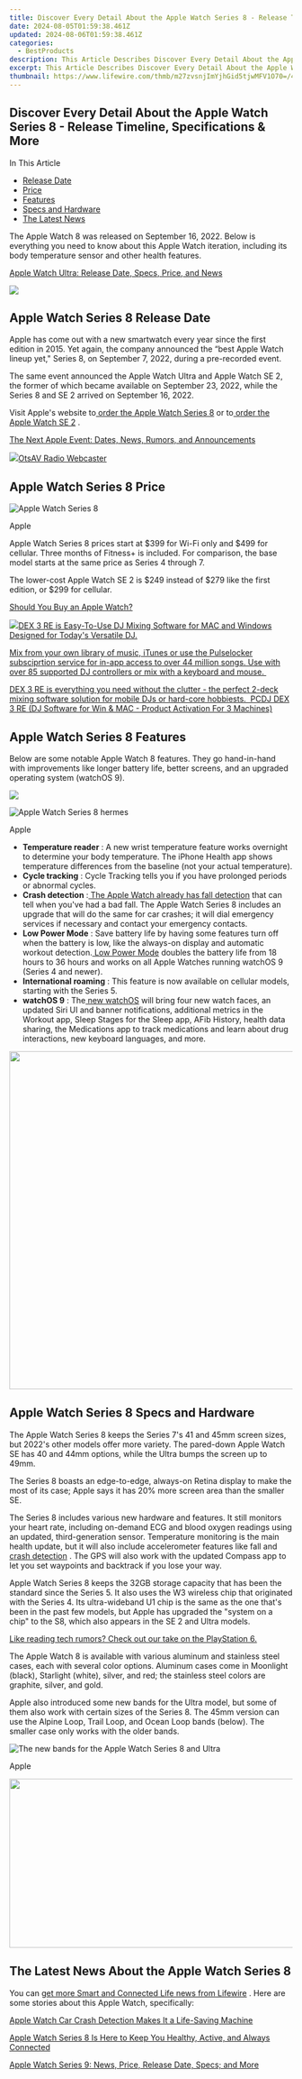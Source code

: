 ```yaml
---
title: Discover Every Detail About the Apple Watch Series 8 - Release Timeline, Specifications & More
date: 2024-08-05T01:59:38.461Z
updated: 2024-08-06T01:59:38.461Z
categories:
  - BestProducts
description: This Article Describes Discover Every Detail About the Apple Watch Series 8 - Release Timeline, Specifications & More
excerpt: This Article Describes Discover Every Detail About the Apple Watch Series 8 - Release Timeline, Specifications & More
thumbnail: https://www.lifewire.com/thmb/m27zvsnjImYjhGid5tjwMFV1O70=/400x300/filters:no_upscale():max_bytes(150000):strip_icc():format(webp)/apple-watch-series-8-fe15b07f58554ea5a5846dcef32d7839.png
---
```


## Discover Every Detail About the Apple Watch Series 8 - Release Timeline, Specifications & More

 In This Article 

* [ Release Date ](https://www.lifewire.com/#toc-apple-watch-series-8-release-date)
* [ Price ](https://www.lifewire.com/#toc-apple-watch-series-8-price)
* [ Features ](https://www.lifewire.com/#toc-apple-watch-series-8-features)
* [ Specs and Hardware ](https://www.lifewire.com/#toc-apple-watch-series-8-specs-and-hardware)
* [ The Latest News ](https://www.lifewire.com/#toc-the-latest-news-about-the-apple-watch-series-8)

 The Apple Watch 8 was released on September 16, 2022\. Below is everything you need to know about this Apple Watch iteration, including its body temperature sensor and other health features.  

[  Apple Watch Ultra: Release Date, Specs, Price, and News ](https://www.lifewire.com/apple-watch-pro-news-and-rumors-6362732) 

<!-- affiliate ads begin -->
<a href="https://secure.2checkout.com/order/checkout.php?PRODS=2201613&QTY=1&AFFILIATE=108875&CART=1"><img src="https://www.macdvdripperpro.com/images/devices-3.png" border="0"></a>
<!-- affiliate ads end -->
##  Apple Watch Series 8 Release Date 

 Apple has come out with a new smartwatch every year since the first edition in 2015\. Yet again, the company announced the “best Apple Watch lineup yet," Series 8, on September 7, 2022, during a pre-recorded event.

 The same event announced the Apple Watch Ultra and Apple Watch SE 2, the former of which became available on September 23, 2022, while the Series 8 and SE 2 arrived on September 16, 2022.

 Visit Apple's website to[ order the Apple Watch Series 8](https://www.apple.com/shop/buy-watch/apple-watch) or to[ order the Apple Watch SE 2](https://www.apple.com/shop/buy-watch/apple-watch-se) .  

[  The Next Apple Event: Dates, News, Rumors, and Announcements ](https://www.lifewire.com/apple-event-5097169) 

<!-- affiliate ads begin -->
<a href="https://otszone.ots7.com/order/checkout.php?PRODS=4713322&QTY=1&AFFILIATE=108875&CART=1"><img src="https://green.ots7.com/screenshots/OtsAV/OtsAVRadio1.90-300x188.jpg" border="0">OtsAV Radio Webcaster</a>
<!-- affiliate ads end -->
## Apple Watch Series 8 Price 

![Apple Watch Series 8](https://www.lifewire.com/thmb/DtwkkoQGcxiDo6WoPGlEJIkbu1A=/960x0/filters:no_upscale():max_bytes(200000):strip_icc():format(webp)/watch-s8-lifestyle-202209_GEO_US-e4705bd04575401395ff14e36f323ae5.jpg) 

Apple

 Apple Watch Series 8 prices start at $399 for Wi-Fi only and $499 for cellular. Three months of Fitness+ is included. For comparison, the base model starts at the same price as Series 4 through 7.

 The lower-cost Apple Watch SE 2 is $249 instead of $279 like the first edition, or $299 for cellular.  

[ Should You Buy an Apple Watch? ](https://www.lifewire.com/should-you-buy-apple-watch-5248207) 

<!-- affiliate ads begin -->
<a href="https://shop.pcdj.com/order/checkout.php?PRODS=4698827&QTY=1&AFFILIATE=108875&CART=1"> <img src="https://secure.avangate.com/images/merchant/47f4b6321e9fd8e8f7326a6adc1a7c1e/products/dex3REpage-newmainscreenshot.png" border="0">DEX 3 RE is Easy-To-Use DJ Mixing Software for MAC and Windows Designed for Today's Versatile DJ. 

 Mix from your own library of music, iTunes or use the Pulselocker subsciprtion service for in-app access to over 44 million songs. Use with over 85 supported DJ controllers or mix with a keyboard and mouse.  

 DEX 3 RE is everything you need without the clutter - the perfect 2-deck mixing software solution for mobile DJs or hard-core hobbiests.  
 PCDJ DEX 3 RE (DJ Software for Win & MAC - Product Activation For 3 Machines)</a>
<!-- affiliate ads end -->
##  Apple Watch Series 8 Features 

 Below are some notable Apple Watch 8 features. They go hand-in-hand with improvements like longer battery life, better screens, and an upgraded operating system (watchOS 9).

<!-- affiliate ads begin -->
<a href="https://estore.macxdvd.com/order/checkout.php?PRODS=4526659&QTY=1&AFFILIATE=108875&CART=1"><img src="https://www.macxdvd.com/affiliate/new-banner/vcp-500x500.jpg" border="0"></a>
<!-- affiliate ads end -->
![Apple Watch Series 8 hermes](https://www.lifewire.com/thmb/52wGX0LMEX_IaJL4L1fYVQhQL0w=/960x0/filters:no_upscale():max_bytes(200000):strip_icc():format(webp)/watch-s8-lifestyle-hermes-202209-4a33619e6c4149d2a5ea874e47ab647a.jpg) 

Apple

* **Temperature reader** : A new wrist temperature feature works overnight to determine your body temperature. The iPhone Health app shows temperature differences from the baseline (not your actual temperature).
* **Cycle tracking** : Cycle Tracking tells you if you have prolonged periods or abnormal cycles.
* **Crash detection** :[ The Apple Watch already has fall detection](https://www.lifewire.com/turn-apple-watch-into-a-panic-button-for-seniors-156676) that can tell when you've had a bad fall. The Apple Watch Series 8 includes an upgrade that will do the same for car crashes; it will dial emergency services if necessary and contact your emergency contacts.
* **Low Power Mode** : Save battery life by having some features turn off when the battery is low, like the always-on display and automatic workout detection.[ Low Power Mode](https://www.lifewire.com/use-low-power-mode-on-apple-watch-6828394) doubles the battery life from 18 hours to 36 hours and works on all Apple Watches running watchOS 9 (Series 4 and newer).
* **International roaming** : This feature is now available on cellular models, starting with the Series 5.
* **watchOS 9** : The[ new watchOS](https://www.lifewire.com/new-watchos-will-offer-more-insight-about-you-5324631) will bring four new watch faces, an updated Siri UI and banner notifications, additional metrics in the Workout app, Sleep Stages for the Sleep app, AFib History, health data sharing, the Medications app to track medications and learn about drug interactions, new keyboard languages, and more.

<!-- affiliate ads begin -->
<a href="https://uperfect.sjv.io/c/5597632/1246754/15155" target="_top" id="1246754"><img src="//a.impactradius-go.com/display-ad/15155-1246754" border="0" alt="" width="600" height="600"/></a><img height="0" width="0" src="https://imp.pxf.io/i/5597632/1246754/15155" style="position:absolute;visibility:hidden;" border="0" />
<!-- affiliate ads end -->
##  Apple Watch Series 8 Specs and Hardware 

 The Apple Watch Series 8 keeps the Series 7's 41 and 45mm screen sizes, but 2022's other models offer more variety. The pared-down Apple Watch SE has 40 and 44mm options, while the Ultra bumps the screen up to 49mm.

 The Series 8 boasts an edge-to-edge, always-on Retina display to make the most of its case; Apple says it has 20% more screen area than the smaller SE.

 The Series 8 includes various new hardware and features. It still monitors your heart rate, including on-demand ECG and blood oxygen readings using an updated, third-generation sensor. Temperature monitoring is the main health update, but it will also include accelerometer features like fall and[ crash detection](https://www.lifewire.com/what-is-crash-detection-6748193) . The GPS will also work with the updated Compass app to let you set waypoints and backtrack if you lose your way.

 Apple Watch Series 8 keeps the 32GB storage capacity that has been the standard since the Series 5\. It also uses the W3 wireless chip that originated with the Series 4\. Its ultra-wideband U1 chip is the same as the one that's been in the past few models, but Apple has upgraded the "system on a chip" to the S8, which also appears in the SE 2 and Ultra models.

[  Like reading tech rumors? Check out our take on the PlayStation 6. ](https://www.lifewire.com/playstation-6-5115532) 

 The Apple Watch 8 is available with various aluminum and stainless steel cases, each with several color options. Aluminum cases come in Moonlight (black), Starlight (white), silver, and red; the stainless steel colors are graphite, silver, and gold.

 Apple also introduced some new bands for the Ultra model, but some of them also work with certain sizes of the Series 8\. The 45mm version can use the Alpine Loop, Trail Loop, and Ocean Loop bands (below). The smaller case only works with the older bands.  

![The new bands for the Apple Watch Series 8 and Ultra](https://www.lifewire.com/thmb/U-K7be-7ifgQx6BtoHI5UJBEqH0=/960x0/filters:no_upscale():max_bytes(150000):strip_icc():format(webp)/New-Apple-Watch-bands-025a485cf0a84fad8dbc6a7c20bb69bd.jpg) 

Apple

<!-- affiliate ads begin -->
<a href="https://25home.pxf.io/c/5597632/2090698/16836" target="_top" id="2090698"><img src="//a.impactradius-go.com/display-ad/16836-2090698" border="0" alt="" width="720" height="300"/></a>
<!-- affiliate ads end -->
##  The Latest News About the Apple Watch Series 8 

 You can [ get more Smart and Connected Life news from Lifewire](https://www.lifewire.com/smart-home-connected-life-news-4797031) . Here are some stories about this Apple Watch, specifically:  

[  Apple Watch Car Crash Detection Makes It a Life-Saving Machine ](https://www.lifewire.com/apple-watch-car-crash-detection-makes-it-a-life-saving-machine-6665134) 

[  Apple Watch Series 8 Is Here to Keep You Healthy, Active, and Always Connected ](https://www.lifewire.com/apple-watch-series-8-is-here-to-keep-you-healthy-active-and-always-connected-6543904) 

[  Apple Watch Series 9: News, Price, Release Date, Specs; and More ](https://www.lifewire.com/apple-watch-series-9-news-andrumors-7485156) 

<ins class="adsbygoogle"
     style="display:block"
     data-ad-format="autorelaxed"
     data-ad-client="ca-pub-7571918770474297"
     data-ad-slot="1223367746"></ins>



<ins class="adsbygoogle"
     style="display:block"
     data-ad-client="ca-pub-7571918770474297"
     data-ad-slot="8358498916"
     data-ad-format="auto"
     data-full-width-responsive="true"></ins>
